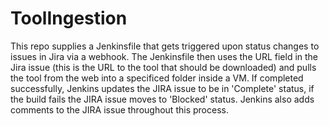 # ToolIngestion

This repo supplies a Jenkinsfile that gets triggered upon status changes to issues in Jira via a webhook. The Jenkinsfile then uses the URL field in the Jira issue (this is the URL to the tool that should be downloaded) and pulls the tool from the web into a specificed folder inside a VM. If completed successfully, Jenkins updates the JIRA issue to be in 'Complete' status, if the build fails the JIRA issue moves to 'Blocked' status. Jenkins also adds comments to the JIRA issue throughout this process.
